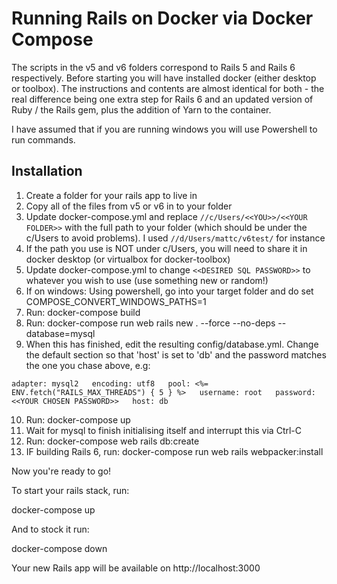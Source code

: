 # Running Rails on Docker via Docker Compose

The scripts in the v5 and v6 folders correspond to Rails 5 and Rails 6 respectively. Before starting you will have installed docker (either desktop or toolbox). The instructions and contents are almost identical for both - the real difference being one extra step for Rails 6 and an updated version of Ruby / the Rails gem, plus the addition of Yarn to the container.

I have assumed that if you are running windows you will use Powershell to run commands.

## Installation

1. Create a folder for your rails app to live in
2. Copy all of the files from v5 or v6 in to your folder
3. Update docker-compose.yml and replace `//c/Users/<<YOU>>/<<YOUR FOLDER>>` with the full path to your folder (which should be under the c/Users to avoid problems). I used `//d/Users/mattc/v6test/` for instance
  1. If the path you use is NOT under c/Users, you will need to share it in docker desktop (or virtualbox for docker-toolbox)
4. Update docker-compose.yml to change `<<DESIRED SQL PASSWORD>>` to whatever you wish to use (use something new or random!)
6. If on windows: Using powershell, go into your target folder and do set COMPOSE_CONVERT_WINDOWS_PATHS=1
7. Run: docker-compose build
8. Run: docker-compose run web rails new . --force --no-deps --database=mysql
9. When this has finished, edit the resulting config/database.yml. Change the default section so that 'host' is set to 'db' and the password matches the one you chase above, e.g:

`
      adapter: mysql2  
      encoding: utf8  
      pool: <%= ENV.fetch("RAILS_MAX_THREADS") { 5 } %>  
      username: root  
      password: <<YOUR CHOSEN PASSWORD>>  
      host: db
`

10. Run: docker-compose up 
11. Wait for mysql to finish initialising itself and interrupt this via Ctrl-C
12. Run: docker-compose web rails db:create
13. IF building Rails 6, run: docker-compose run web rails webpacker:install

Now you're ready to go!

To start your rails stack, run:

docker-compose up

And to stock it run:

docker-compose down

Your new Rails app will be available on http://localhost:3000
